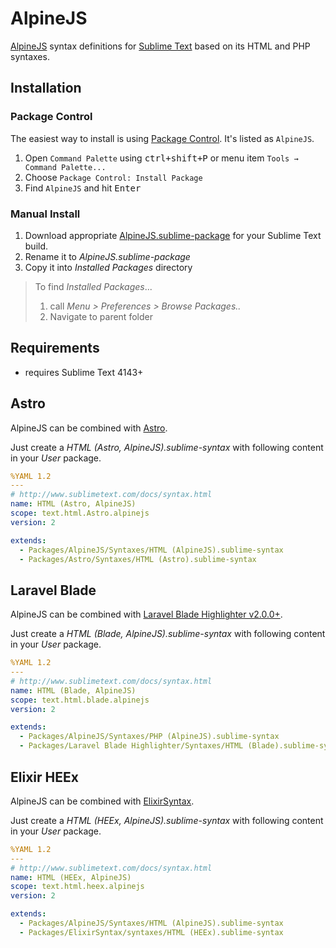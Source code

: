AlpineJS
========

[AlpineJS](https://alpinejs.dev) syntax definitions for [Sublime Text](https://www.sublimetext.com) based on its HTML and PHP syntaxes.

## Installation

### Package Control

The easiest way to install is using [Package Control](https://packagecontrol.io). It's listed as `AlpineJS`.

1. Open `Command Palette` using <kbd>ctrl+shift+P</kbd> or menu item `Tools → Command Palette...`
2. Choose `Package Control: Install Package`
3. Find `AlpineJS` and hit <kbd>Enter</kbd>

### Manual Install

1. Download appropriate [AlpineJS.sublime-package](https://github.com/SublimeText/AlpineJS/releases) for your Sublime Text build.
2. Rename it to _AlpineJS.sublime-package_
3. Copy it into _Installed Packages_ directory
   
> To find _Installed Packages_...
>
> 1. call _Menu > Preferences > Browse Packages.._
> 2. Navigate to parent folder

## Requirements

- requires Sublime Text 4143+

## Astro

AlpineJS can be combined with [Astro](https://packagecontrol.io/packages/Astro).

Just create a _HTML (Astro, AlpineJS).sublime-syntax_ with following content in your _User_ package.

```yaml
%YAML 1.2
---
# http://www.sublimetext.com/docs/syntax.html
name: HTML (Astro, AlpineJS)
scope: text.html.Astro.alpinejs
version: 2

extends:
  - Packages/AlpineJS/Syntaxes/HTML (AlpineJS).sublime-syntax
  - Packages/Astro/Syntaxes/HTML (Astro).sublime-syntax
```

## Laravel Blade

AlpineJS can be combined with [Laravel Blade Highlighter v2.0.0+](https://packagecontrol.io/packages/Laravel%20Blade%20Highlighter).

Just create a _HTML (Blade, AlpineJS).sublime-syntax_ with following content in your _User_ package.

```yaml
%YAML 1.2
---
# http://www.sublimetext.com/docs/syntax.html
name: HTML (Blade, AlpineJS)
scope: text.html.blade.alpinejs
version: 2

extends:
  - Packages/AlpineJS/Syntaxes/PHP (AlpineJS).sublime-syntax
  - Packages/Laravel Blade Highlighter/Syntaxes/HTML (Blade).sublime-syntax
```

## Elixir HEEx

AlpineJS can be combined with [ElixirSyntax](https://packagecontrol.io/packages/ElixirSyntax).

Just create a _HTML (HEEx, AlpineJS).sublime-syntax_ with following content in your _User_ package.

```yaml
%YAML 1.2
---
# http://www.sublimetext.com/docs/syntax.html
name: HTML (HEEx, AlpineJS)
scope: text.html.heex.alpinejs
version: 2

extends:
  - Packages/AlpineJS/Syntaxes/HTML (AlpineJS).sublime-syntax
  - Packages/ElixirSyntax/syntaxes/HTML (HEEx).sublime-syntax
```
